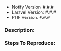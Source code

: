- Notify Version: #.#.#
- Laravel Version: #.#.#
- PHP Version: #.#.#

### Description:

### Steps To Reproduce:
